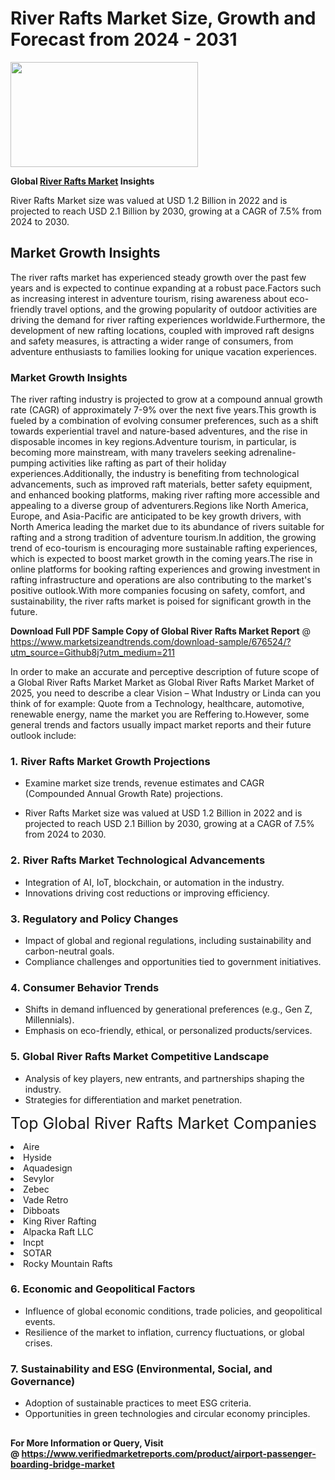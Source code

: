 <H1>River Rafts Market Size, Growth and Forecast from 2024 - 2031</H1><img class="aligncenter size-medium wp-image-584254" src="https://thirdeyenews.in/wp-content/uploads/2024/09/Global-Market-Research-300x168.jpeg" alt="" width="300" height="168" /><p><strong>Global&nbsp;<a href="https://www.marketsizeandtrends.com/download-sample/676524/?utm_source=Github8j?utm_medium=211">River Rafts Market</a> Insights</strong></p><p>River Rafts Market size was valued at USD 1.2 Billion in 2022 and is projected to reach USD 2.1 Billion by 2030, growing at a CAGR of 7.5% from 2024 to 2030.</p><p><h2>Market Growth Insights</h2> The river rafts market has experienced steady growth over the past few years and is expected to continue expanding at a robust pace.Factors such as increasing interest in adventure tourism, rising awareness about eco-friendly travel options, and the growing popularity of outdoor activities are driving the demand for river rafting experiences worldwide.Furthermore, the development of new rafting locations, coupled with improved raft designs and safety measures, is attracting a wider range of consumers, from adventure enthusiasts to families looking for unique vacation experiences. <h3>Market Growth Insights</h3> The river rafting industry is projected to grow at a compound annual growth rate (CAGR) of approximately 7-9% over the next five years.This growth is fueled by a combination of evolving consumer preferences, such as a shift towards experiential travel and nature-based adventures, and the rise in disposable incomes in key regions.Adventure tourism, in particular, is becoming more mainstream, with many travelers seeking adrenaline-pumping activities like rafting as part of their holiday experiences.Additionally, the industry is benefiting from technological advancements, such as improved raft materials, better safety equipment, and enhanced booking platforms, making river rafting more accessible and appealing to a diverse group of adventurers.Regions like North America, Europe, and Asia-Pacific are anticipated to be key growth drivers, with North America leading the market due to its abundance of rivers suitable for rafting and a strong tradition of adventure tourism.In addition, the growing trend of eco-tourism is encouraging more sustainable rafting experiences, which is expected to boost market growth in the coming years.The rise in online platforms for booking rafting experiences and growing investment in rafting infrastructure and operations are also contributing to the market's positive outlook.With more companies focusing on safety, comfort, and sustainability, the river rafts market is poised for significant growth in the future.</p><p><span class=""><strong>Download Full PDF Sample Copy of Global River Rafts Market Report</strong> @ <a href="https://www.marketsizeandtrends.com/download-sample/676524/?utm_source=Github8j?utm_medium=211" target="_blank">https://www.marketsizeandtrends.com/download-sample/676524/?utm_source=Github8j?utm_medium=211</a></span></p><p>In order to make an accurate and perceptive description of future scope of a Global&nbsp;River Rafts Market Market as Global&nbsp;River Rafts Market Market of 2025, you need to describe a clear Vision &ndash; What Industry or Linda can you think of for example: Quote from a Technology, healthcare, automotive, renewable energy, name the market you are Reffering to.However, some general trends and factors usually impact market reports and their future outlook include:</p><h3>1.&nbsp;<strong>River Rafts Market Growth Projections</strong></h3><ul><li>Examine market size trends, revenue estimates and CAGR (Compounded Annual Growth Rate) projections.</li><li><p>River Rafts Market size was valued at USD 1.2 Billion in 2022 and is projected to reach USD 2.1 Billion by 2030, growing at a CAGR of 7.5% from 2024 to 2030.</p></li></ul><h3>2.&nbsp;<strong>River Rafts Market Technological Advancements</strong></h3><ul><li>Integration of AI, IoT, blockchain, or automation in the industry.</li><li>Innovations driving cost reductions or improving efficiency.</li></ul><h3>3.&nbsp;<strong>Regulatory and Policy Changes</strong></h3><ul><li>Impact of global and regional regulations, including sustainability and carbon-neutral goals.</li><li>Compliance challenges and opportunities tied to government initiatives.</li></ul><h3>4.&nbsp;<strong>Consumer Behavior Trends</strong></h3><ul><li>Shifts in demand influenced by generational preferences (e.g., Gen Z, Millennials).</li><li>Emphasis on eco-friendly, ethical, or personalized products/services.</li></ul><h3>5.&nbsp;<strong>Global River Rafts Market Competitive Landscape</strong></h3><ul><li>Analysis of key players, new entrants, and partnerships shaping the industry.</li><li>Strategies for differentiation and market penetration.</li></ul><p data-pm-slice="1 1 []"><span style="color: inherit; font-family: inherit; font-size: 25px;">Top Global River Rafts Market Companies</span></p><div class="" data-test-id=""><p><li>Aire</li><li> Hyside</li><li> Aquadesign</li><li> Sevylor</li><li> Zebec</li><li> Vade Retro</li><li> Dibboats</li><li> King River Rafting</li><li> Alpacka Raft LLC</li><li> Incpt</li><li> SOTAR</li><li> Rocky Mountain Rafts</li></p></div><h3>6.&nbsp;<strong>Economic and Geopolitical Factors</strong></h3><ul><li>Influence of global economic conditions, trade policies, and geopolitical events.</li><li>Resilience of the market to inflation, currency fluctuations, or global crises.</li></ul><h3>7.&nbsp;<strong>Sustainability and ESG (Environmental, Social, and Governance)</strong></h3><ul><li>Adoption of sustainable practices to meet ESG criteria.</li><li>Opportunities in green technologies and circular economy principles.</li></ul><h2><strong style="font-size: 14px;">For More Information or Query, Visit @&nbsp;</strong><a style="background-color: #ffffff; font-size: 14px;" href="https://www.marketsizeandtrends.com/report/river-rafts-market/" target="_blank">https://www.verifiedmarketreports.com/product/airport-passenger-boarding-bridge-market</a></h2>